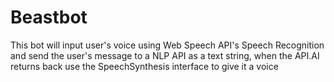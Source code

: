 # Beastbot
This bot will input user's voice using Web Speech API's Speech Recognition and send the user's message to a NLP API as a text string, when the API.AI returns back use the SpeechSynthesis interface to give it a voice
